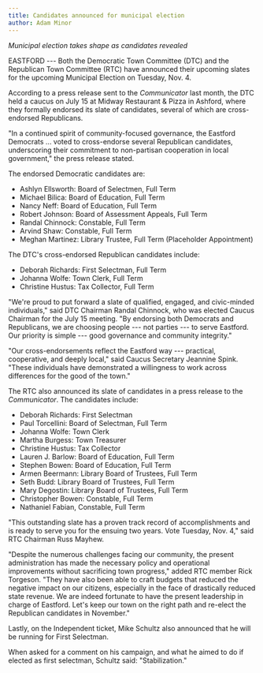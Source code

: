 ```yaml
---
title: Candidates announced for municipal election
author: Adam Minor
---
```

*Municipal election takes shape as candidates revealed*

EASTFORD --- Both the Democratic Town Committee (DTC) and the Republican
Town Committee (RTC) have announced their upcoming slates for the
upcoming Municipal Election on Tuesday, Nov. 4.

According to a press release sent to the *Communicator* last month, the
DTC held a caucus on July 15 at Midway Restaurant & Pizza in Ashford,
where they formally endorsed its slate of candidates, several of which
are cross-endorsed Republicans.

"In a continued spirit of community-focused governance, the Eastford
Democrats ... voted to cross-endorse several Republican candidates,
underscoring their commitment to non-partisan cooperation in local
government," the press release stated.

The endorsed Democratic candidates are:
- Ashlyn Ellsworth: Board of Selectmen, Full Term
- Michael Bilica: Board of Education, Full Term
- Nancy Neff: Board of Education, Full Term
- Robert Johnson: Board of Assessment Appeals, Full Term
- Randal Chinnock: Constable, Full Term
- Arvind Shaw: Constable, Full Term
- Meghan Martinez: Library Trustee, Full Term (Placeholder Appointment)

The DTC's cross-endorsed Republican candidates include:
- Deborah Richards: First Selectman, Full Term
- Johanna Wolfe: Town Clerk, Full Term
- Christine Hustus: Tax Collector, Full Term

"We're proud to put forward a slate of qualified, engaged, and
civic-minded individuals," said DTC Chairman Randal Chinnock, who was
elected Caucus Chairman for the July 15 meeting. "By endorsing both
Democrats and Republicans, we are choosing people --- not parties --- to
serve Eastford. Our priority is simple --- good governance and community
integrity."

"Our cross-endorsements reflect the Eastford way --- practical,
cooperative, and deeply local," said Caucus Secretary Jeannine Spink.
"These individuals have demonstrated a willingness to work across
differences for the good of the town."

The RTC also announced its slate of candidates in a press release to the
*Communicator*. The candidates include:
- Deborah Richards: First Selectman
- Paul Torcellini: Board of Selectman, Full Term
- Johanna Wolfe: Town Clerk
- Martha Burgess: Town Treasurer
- Christine Hustus: Tax Collector
- Lauren J. Barlow: Board of Education, Full Term
- Stephen Bowen: Board of Education, Full Term
- Armen Beermann: Library Board of Trustees, Full Term
- Seth Budd: Library Board of Trustees, Full Term
- Mary Degostin: Library Board of Trustees, Full Term
- Christopher Bowen: Constable, Full Term
- Nathaniel Fabian, Constable, Full Term

"This outstanding slate has a proven track record of accomplishments and
is ready to serve you for the ensuing two years. Vote Tuesday, Nov. 4,\"
said RTC Chairman Russ Mayhew.

"Despite the numerous challenges facing our community, the present
administration has made the necessary policy and operational
improvements without sacrificing town progress," added RTC member Rick
Torgeson. "They have also been able to craft budgets that reduced the
negative impact on our citizens, especially in the face of drastically
reduced state revenue. We are indeed fortunate to have the present
leadership in charge of Eastford. Let's keep our town on the right path
and re-elect the Republican candidates in November."

Lastly, on the Independent ticket, Mike Schultz also announced that he
will be running for First Selectman.

When asked for a comment on his campaign, and what he aimed to do if
elected as first selectman, Schultz said: "Stabilization."
